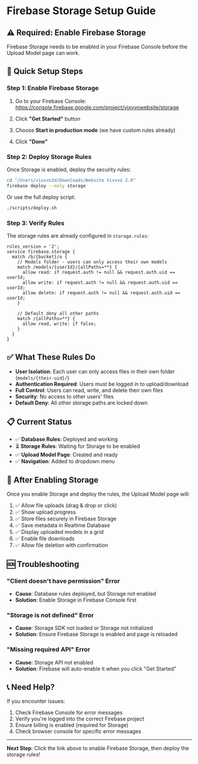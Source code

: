 # Firebase Storage Setup Guide

## ⚠️ Required: Enable Firebase Storage

Firebase Storage needs to be enabled in your Firebase Console before the Upload Model page can work.

## 🚀 Quick Setup Steps

### Step 1: Enable Firebase Storage

1. Go to your Firebase Console: https://console.firebase.google.com/project/vixvvowebsite/storage

2. Click **"Get Started"** button

3. Choose **Start in production mode** (we have custom rules already)

4. Click **"Done"**

### Step 2: Deploy Storage Rules

Once Storage is enabled, deploy the security rules:

```bash
cd "/Users/vixvvo3d/Downloads/Website Vixvvo 2.0"
firebase deploy --only storage
```

Or use the full deploy script:

```bash
./scripts/deploy.sh
```

### Step 3: Verify Rules

The storage rules are already configured in `storage.rules`:

```
rules_version = '2';
service firebase.storage {
  match /b/{bucket}/o {
    // Models folder - users can only access their own models
    match /models/{userId}/{allPaths=**} {
      allow read: if request.auth != null && request.auth.uid == userId;
      allow write: if request.auth != null && request.auth.uid == userId;
      allow delete: if request.auth != null && request.auth.uid == userId;
    }
    
    // Default deny all other paths
    match /{allPaths=**} {
      allow read, write: if false;
    }
  }
}
```

## ✅ What These Rules Do

- **User Isolation**: Each user can only access files in their own folder (`models/{their-uid}/`)
- **Authentication Required**: Users must be logged in to upload/download
- **Full Control**: Users can read, write, and delete their own files
- **Security**: No access to other users' files
- **Default Deny**: All other storage paths are locked down

## 📋 Current Status

- ✅ **Database Rules**: Deployed and working
- ⏳ **Storage Rules**: Waiting for Storage to be enabled
- ✅ **Upload Model Page**: Created and ready
- ✅ **Navigation**: Added to dropdown menu

## 🔧 After Enabling Storage

Once you enable Storage and deploy the rules, the Upload Model page will:

1. ✅ Allow file uploads (drag & drop or click)
2. ✅ Show upload progress
3. ✅ Store files securely in Firebase Storage
4. ✅ Save metadata in Realtime Database
5. ✅ Display uploaded models in a grid
6. ✅ Enable file downloads
7. ✅ Allow file deletion with confirmation

## 🆘 Troubleshooting

### "Client doesn't have permission" Error
- **Cause**: Database rules deployed, but Storage not enabled
- **Solution**: Enable Storage in Firebase Console first

### "Storage is not defined" Error
- **Cause**: Storage SDK not loaded or Storage not initialized
- **Solution**: Ensure Firebase Storage is enabled and page is reloaded

### "Missing required API" Error
- **Cause**: Storage API not enabled
- **Solution**: Firebase will auto-enable it when you click "Get Started"

## 📞 Need Help?

If you encounter issues:
1. Check Firebase Console for error messages
2. Verify you're logged into the correct Firebase project
3. Ensure billing is enabled (required for Storage)
4. Check browser console for specific error messages

---

**Next Step**: Click the link above to enable Firebase Storage, then deploy the storage rules!

